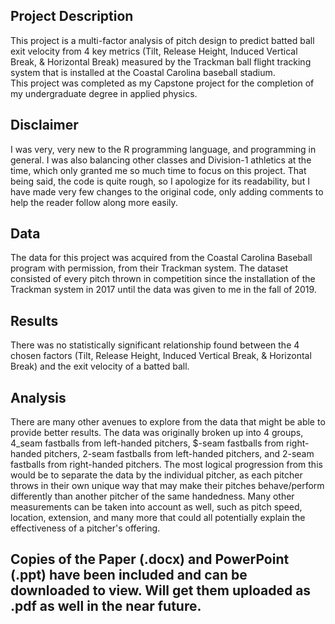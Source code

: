 ## Project Description <br>
This project is a multi-factor analysis of pitch design to predict batted ball exit velocity from 4 key metrics (Tilt, Release Height, Induced Vertical Break, & Horizontal Break) measured by the Trackman ball flight tracking system that is installed at the Coastal Carolina baseball stadium. <br>
This project was completed as my Capstone project for the completion of my undergraduate degree in applied physics. <br>

## Disclaimer <br>
I was very, very new to the R programming language, and programming in general. I was also balancing other classes and Division-1 athletics at the time, which only granted me so much time to focus on this project. That being said, the code is quite rough, so I apologize for its readability, but I have made very few changes to the original code, only adding comments to help the reader follow along more easily. <br>

## Data <br>
The data for this project was acquired from the Coastal Carolina Baseball program with permission, from their Trackman system. The dataset consisted of every pitch thrown in competition since the installation of the Trackman system in 2017 until the data was given to me in the fall of 2019. 

## Results <br>
There was no statistically significant relationship found between the 4 chosen factors (Tilt, Release Height, Induced Vertical Break, & Horizontal Break) and the exit velocity of a batted ball.

## Analysis <br>
There are many other avenues to explore from the data that might be able to provide better results. The data was originally broken up into 4 groups, 4_seam fastballs from left-handed pitchers, $-seam fastballs from right-handed pitchers, 2-seam fastballs from left-handed pitchers, and 2-seam fastballs from right-handed pitchers. The most logical progression from this would be to separate the data by the individual pitcher, as each pitcher throws in their own unique way that may make their pitches behave/perform differently than another pitcher of the same handedness. Many other measurements can be taken into account as well, such as pitch speed, location, extension, and many more that could all potentially explain the effectiveness of a pitcher's offering. 

## Copies of the Paper (.docx) and PowerPoint (.ppt) have been included and can be downloaded to view. Will get them uploaded as .pdf as well in the near future.

